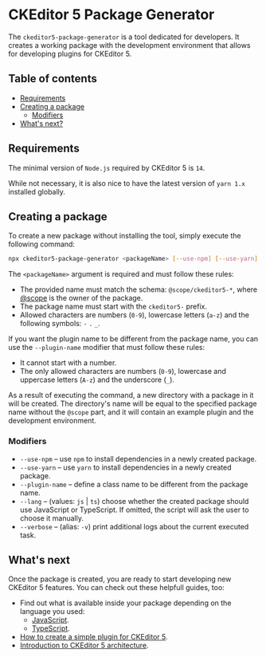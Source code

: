 CKEditor 5 Package Generator
============================

The `ckeditor5-package-generator` is a tool dedicated for developers. It creates a working package with the development environment that allows for developing plugins for CKEditor 5.

## Table of contents

* [Requirements](#requirements)
* [Creating a package](#creating-a-package)
  * [Modifiers](#modifiers)
* [What's next?](#whats-next)

## Requirements

The minimal version of `Node.js` required by CKEditor 5 is `14`.

While not necessary, it is also nice to have the latest version of `yarn 1.x` installed globally.

## Creating a package

To create a new package without installing the tool, simply execute the following command:

```bash
npx ckeditor5-package-generator <packageName> [--use-npm] [--use-yarn] [--plugin-name <...>] [--lang <js|ts>] [--verbose]
```

The `<packageName>` argument is required and  must follow these rules:

* The provided name must match the schema: `@scope/ckeditor5-*`, where [@scope](https://docs.npmjs.com/about-scopes) is the owner of the package.
* The package name must start with the `ckeditor5-` prefix.
* Allowed characters are numbers (`0-9`), lowercase letters (`a-z`) and the following symbols: `-` `.` `_`.

If you want the plugin name to be different from the package name, you can use the `--plugin-name` modifier that must follow these rules:

* It cannot start with a number.
* The only allowed characters are numbers (`0-9`), lowercase and uppercase letters (`A-z`) and the underscore (`_`).

As a result of executing the command, a new directory with a package in it will be created. The directory's name will be equal to the specified package name without the `@scope` part, and it will contain an example plugin and the development environment.

### Modifiers

* `--use-npm` &ndash; use `npm` to install dependencies in a newly created package.
* `--use-yarn` &ndash; use `yarn` to install dependencies in a newly created package.
* `--plugin-name` &ndash; define a class name to be different from the package name.
* `--lang` &ndash; (values: `js` | `ts`) choose whether the created package should use JavaScript or TypeScript. If omitted, the script will ask the user to choose it manually.
* `--verbose` &ndash; (alias: `-v`) print additional logs about the current executed task.

## What's next

Once the package is created, you are ready to start developing new CKEditor 5 features. You can check out these helpfull guides, too:

* Find out what is available inside your package depending on the language you used:
  * [JavaScript](https://ckeditor.com/docs/ckeditor5/latest/framework/guides/plugins/package-generator/javascript-package.html).
  * [TypeScript](https://ckeditor.com/docs/ckeditor5/latest/framework/guides/plugins/package-generator/typescript-package.html).
* [How to create a simple plugin for CKEditor 5](https://ckeditor.com/docs/ckeditor5/latest/framework/guides/plugins/simple-plugin/abbreviation-plugin-level-1.html).
* [Introduction to CKEditor 5 architecture](https://ckeditor.com/docs/ckeditor5/latest/framework/guides/architecture/intro.html).
